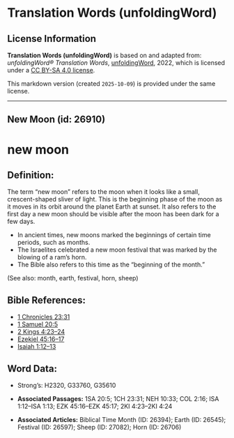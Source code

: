 # Translation Words (unfoldingWord)

## License Information

**Translation Words (unfoldingWord)** is based on and adapted from: _unfoldingWord® Translation Words_, [unfoldingWord](https://unfoldingword.org/utw), 2022, which is licensed under a [CC BY-SA 4.0 license](https://creativecommons.org/licenses/by-sa/4.0/legalcode.en).

This markdown version (created `2025-10-09`) is provided under the same license.



--------------------------------

## New Moon (id: 26910)

new moon
========

Definition:
-----------

The term “new moon” refers to the moon when it looks like a small, crescent\-shaped sliver of light. This is the beginning phase of the moon as it moves in its orbit around the planet Earth at sunset. It also refers to the first day a new moon should be visible after the moon has been dark for a few days.

* In ancient times, new moons marked the beginnings of certain time periods, such as months.
* The Israelites celebrated a new moon festival that was marked by the blowing of a ram’s horn.
* The Bible also refers to this time as the “beginning of the month.”

(See also: month, earth, festival, horn, sheep)

Bible References:
-----------------

* [1 Chronicles 23:31](https://ref.ly/1Chr23:31)
* [1 Samuel 20:5](https://ref.ly/1Sam20:5)
* [2 Kings 4:23–24](https://ref.ly/2Kgs4:23-2Kgs4:24)
* [Ezekiel 45:16–17](https://ref.ly/Ezek45:16-Ezek45:17)
* [Isaiah 1:12–13](https://ref.ly/Isa1:12-Isa1:13)

Word Data:
----------

* Strong’s: H2320, G33760, G35610

* **Associated Passages:** 1SA 20:5; 1CH 23:31; NEH 10:33; COL 2:16; ISA 1:12–ISA 1:13; EZK 45:16–EZK 45:17; 2KI 4:23–2KI 4:24
* **Associated Articles:** Biblical Time Month (ID: 26394); Earth (ID: 26545); Festival (ID: 26597); Sheep (ID: 27082); Horn (ID: 26706)

